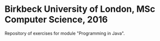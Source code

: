 Birkbeck University of London, MSc Computer Science, 2016
=========================================================

Repository of exercises for module "Programming in Java".

